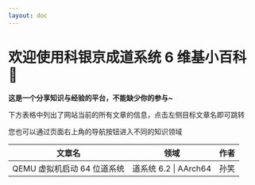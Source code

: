 ```yaml
---
layout: doc
---
```


# 欢迎使用科银京成道系统 6 维基小百科 💙

**这是一个分享知识与经验的平台，不能缺少你的参与~**

下方表格中列出了网站当前的所有文章的信息，点击左侧目标文章名即可跳转

您也可以通过页面右上角的导航按钮进入不同的知识领域

|           文章名            |         领域          | 作者 |
| :-------------------------: | :-------------------: | :--: |
| QEMU 虚拟机启动 64 位道系统 | 道系统 6.2 \| AArch64 | 孙笑 |
